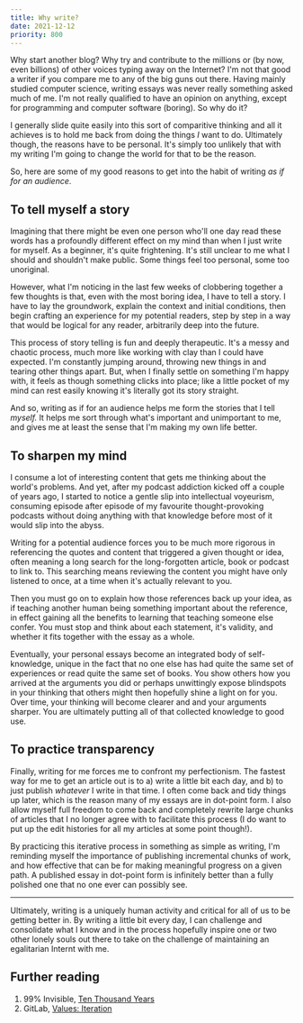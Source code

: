 ```yaml
---
title: Why write?
date: 2021-12-12
priority: 800
---
```


Why start another blog? Why try and contribute to the millions or (by now, even billions) of other voices typing away on the Internet? I'm not that good a writer if you compare me to any of the big guns out there. Having mainly studied computer science, writing essays was never really something asked much of me. I'm not really qualified to have an opinion on anything, except for programming and computer software (boring). So why do it? 

I generally slide quite easily into this sort of comparitive thinking and all it achieves is to hold me back from doing the things *I* want to do. Ultimately though, the reasons have to be personal. It's simply too unlikely that with my writing I'm going to change the world for that to be the reason. 

So, here are some of my good reasons to get into the habit of writing *as if for an audience*.

## To tell myself a story
Imagining that there might be even one person who'll one day read these words has a profoundly different effect on my mind than when I just write for myself. As a beginner, it's quite frightening. It's still unclear to me what I should and shouldn't make public. Some things feel too personal, some too unoriginal. 

However, what I'm noticing in the last few weeks of clobbering together a few thoughts is that, even with the most boring idea, I have to tell a story. I have to lay the groundwork, explain the context and initial conditions, then begin crafting an experience for my potential readers, step by step in a way that would be logical for any reader, arbitrarily deep into the future. 

This process of story telling is fun and deeply therapeutic. It's a messy and chaotic process, much more like working with clay than I could have expected. I'm constantly jumping around, throwing new things in and tearing other things apart. But, when I finally settle on something I'm happy with, it feels as though something clicks into place; like a little pocket of my mind can rest easily knowing it's literally got its story straight. 

And so, writing as if for an audience helps me form the stories that I tell *myself.* It helps me sort through what's important and unimportant to me, and gives me at least the sense that I'm making my own life better. 
## To sharpen my mind
I consume a lot of interesting content that gets me thinking about the world's problems. And yet, after my podcast addiction kicked off a couple of years ago, I started to notice a gentle slip into intellectual voyeurism, consuming episode after episode of my favourite thought-provoking podcasts without doing anything with that knowledge before most of it would slip into the abyss.

Writing for a potential audience forces you to be much more rigorous in referencing the quotes and content that triggered a given thought or idea, often meaning a long search for the long-forgotten article, book or podcast to link to. This searching means reviewing the content you might have only listened to once, at a time when it's actually relevant to you.

Then you must go on to explain how those references back up your idea, as if teaching another human being something important about the reference, in effect gaining all the benefits to learning that teaching someone else confer. You must stop and think about each statement, it's validity, and whether it fits together with the essay as a whole. 

Eventually, your personal essays become an integrated body of self-knowledge, unique in the fact that no one else has had quite the same set of experiences or read quite the same set of books. You show others how you arrived at the arguments you did or perhaps unwittingly expose blindspots in your thinking that others might then hopefully shine a light on for you. Over time, your thinking will become clearer and and your arguments sharper. You are ultimately putting all of that collected knowledge to good use. 

## To practice transparency
Finally, writing for me forces me to confront my perfectionism. The fastest way for me to get an article out is to a) write a little bit each day, and b) to just publish *whatever* I write in that time. I often come back and tidy things up later, which is the reason many of my essays are in dot-point form. I also allow myself full freedom to come back and completely rewrite large chunks of articles that I no longer agree with to facilitate this process (I do want to put up the edit histories for all my articles at some point though!).

By practicing this iterative process in something as simple as writing, I'm reminding myself the importance of publishing incremental chunks of work, and how effective that can be for making meaningful progress on a given path. A published essay in dot-point form is infinitely better than a fully polished one that no one ever can possibly see.

--- 
Ultimately, writing is a uniquely human activity and critical for all of us to be getting better in. By writing a little bit every day, I can challenge and consolidate what I know and in the process hopefully inspire one or two other lonely souls out there to take on the challenge of maintaining an egalitarian Internt with me. 

## Further reading
1. 99% Invisible, [Ten Thousand Years](https://99percentinvisible.org/episode/ten-thousand-years/)
2. GitLab, [Values: Iteration](https://about.gitlab.com/handbook/values/#iteration) 